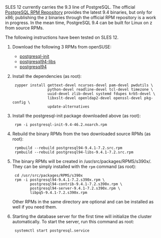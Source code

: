 SLES 12 currently carries the 9.3 line of PostgreSQL. The official [PostgreSQL RPM Repository](http://yum.postgresql.org/) provides the latest 9.4 binaries, but only for x86; publishing the z binaries through the official RPM repository is a work in progress. In the mean time, PostgreSQL 9.4 can be built for Linux on z from source RPMs.

The following instructions have been tested on SLES 12.

1. Download the following 3 RPMs from openSUSE:

    - [postgresql-init](http://download.opensuse.org/repositories/server:/database:/postgresql/SLE_12/noarch/postgresql-init-9.4-46.2.noarch.rpm)
    - [postgresql94-libs](http://download.opensuse.org/repositories/server:/database:/postgresql/SLE_12/src/postgresql94-libs-9.4.1-7.1.src.rpm)
    - [postgresql94](http://download.opensuse.org/repositories/server:/database:/postgresql/SLE_12/src/postgresql94-9.4.1-7.1.src.rpm)

2. Install the dependencies (as root):

        zypper install gettext-devel ncurses-devel pam-devel pwdutils \
                       python-devel readline-devel tcl-devel timezone \
                       uuid-devel zlib-devel systemd fdupes krb5-devel \
                       libxslt-devel openldap2-devel openssl-devel pkg-config \
                       update-alternatives

3. Install the postgresql-init package downloaded above (as root):

        rpm -i postgresql-init-9.4-46.2.noarch.rpm

4. Rebuild the binary RPMs from the two downloaded source RPMs (as root):

        rpmbuild --rebuild postgresql94-9.4.1-7.2.src.rpm
        rpmbuild --rebuild postgresql94-libs-9.4.1-7.2.src.rpm

5. The binary RPMs will be created in /usr/src/packages/RPMS/s390x/. They can be simply installed with the `rpm` command (as root):

        cd /usr/src/packages/RPMS/s390x
        rpm -i postgresql94-9.4.1-7.2.s390x.rpm \
               postgresql94-contrib-9.4.1-7.2.s390x.rpm \
               postgresql94-server-9.4.1-7.2.s390x.rpm \
               libpq5-9.4.1-7.2.s390x.rpm

   Other RPMs in the same directory are optional and can be installed as well if you need them.

6. Starting the database server for the first time will initialize the cluster automatically. To start the server, run this command as root:

        systemctl start postgresql.service